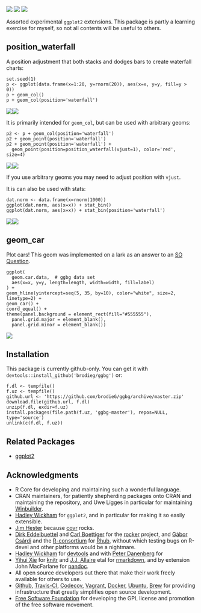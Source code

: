 <!-- README.md is generated from README.Rmd. Please edit that file -->
[![](https://travis-ci.org/brodieG/ggbg.svg?branch=master)](https://travis-ci.org/brodieG/ggbg)
[![](https://codecov.io/github/brodieG/ggbg/coverage.svg?branch=master)](https://codecov.io/github/brodieG/ggbg?branch=master)
[![](http://www.r-pkg.org/badges/version/ggbg)](https://cran.r-project.org/package=ggbg)

Assorted experimental `ggplot2` extensions. This package is partly a
learning exercise for myself, so not all contents will be useful to
others.

position\_waterfall
-------------------

A position adjustment that both stacks and dodges bars to create
waterfall charts:

    set.seed(1)
    p <- ggplot(data.frame(x=1:20, y=rnorm(20)), aes(x=x, y=y, fill=y > 0))
    p + geom_col()
    p + geom_col(position='waterfall')

![](man/figures/README-unnamed-chunk-3-1.png)![](man/figures/README-unnamed-chunk-3-2.png)

It is primarily intended for `geom_col`, but can be used with arbitrary
geoms:

    p2 <- p + geom_col(position='waterfall')
    p2 + geom_point(position='waterfall')
    p2 + geom_point(position='waterfall') +
      geom_point(position=position_waterfall(vjust=1), color='red', size=4)

![](man/figures/README-arbitrary-geom-1.png)![](man/figures/README-arbitrary-geom-2.png)

If you use arbitrary geoms you may need to adjust position with `vjust`.

It is can also be used with stats:

    dat.norm <- data.frame(x=rnorm(1000))
    ggplot(dat.norm, aes(x=x)) + stat_bin()
    ggplot(dat.norm, aes(x=x)) + stat_bin(position='waterfall')

![](man/figures/README-stat-1.png)![](man/figures/README-stat-2.png)

geom\_car
---------

Plot cars! This geom was implemented on a lark as an answer to an [SO
Question](https://stackoverflow.com/questions/22159087/is-it-possible-to-draw-diagrams-in-r/22207979#22207979).

    ggplot(
      geom.car.data,  # ggbg data set
      aes(x=x, y=y, length=length, width=width, fill=label)
    ) +
    geom_hline(yintercept=seq(5, 35, by=10), color="white", size=2, linetype=2) +
    geom_car() +
    coord_equal() +
    theme(panel.background = element_rect(fill="#555555"),
      panel.grid.major = element_blank(),
      panel.grid.minor = element_blank())

![](man/figures/README-geom-car-1.png)

Installation
------------

This package is currently github-only. You can get it with
`devtools::install_github('brodieg/ggbg')` or:

    f.dl <- tempfile()
    f.uz <- tempfile()
    github.url <- 'https://github.com/brodieG/ggbg/archive/master.zip'
    download.file(github.url, f.dl)
    unzip(f.dl, exdir=f.uz)
    install.packages(file.path(f.uz, 'ggbg-master'), repos=NULL, type='source')
    unlink(c(f.dl, f.uz))

Related Packages
----------------

-   [ggplot2](https://github.com/tidyverse/ggplot2)

Acknowledgments
---------------

-   R Core for developing and maintaining such a wonderful language.
-   CRAN maintainers, for patiently shepherding packages onto CRAN and
    maintaining the repository, and Uwe Ligges in particular for
    maintaining [Winbuilder](http://win-builder.r-project.org/).
-   [Hadley Wickham](https://github.com/hadley/) for `ggplot2`, and in
    particular for making it so easily extensible.
-   [Jim Hester](https://github.com/jimhester) because
    [covr](https://cran.r-project.org/package=covr) rocks.
-   [Dirk Eddelbuettel](https://github.com/eddelbuettel) and [Carl
    Boettiger](https://github.com/cboettig) for the
    [rocker](https://github.com/rocker-org/rocker) project, and [Gábor
    Csárdi](https://github.com/gaborcsardi) and the
    [R-consortium](https://www.r-consortium.org/) for
    [Rhub](https://github.com/r-hub), without which testing bugs on
    R-devel and other platforms would be a nightmare.
-   [Hadley Wickham](https://github.com/hadley/) for
    [devtools](https://cran.r-project.org/package=devtools) and with
    [Peter Danenberg](https://github.com/klutometis) for
-   [Yihui Xie](https://github.com/yihui) for
    [knitr](https://cran.r-project.org/package=knitr) and [J.J.
    Allaire](https://github.com/jjallaire) etal for
    [rmarkdown](https://cran.r-project.org/package=rmarkdown), and by
    extension John MacFarlane for [pandoc](http://pandoc.org/).
-   All open source developers out there that make their work freely
    available for others to use.
-   [Github](https://github.com/), [Travis-CI](https://travis-ci.org/),
    [Codecov](https://codecov.io/),
    [Vagrant](https://www.vagrantup.com/),
    [Docker](https://www.docker.com/),
    [Ubuntu](https://www.ubuntu.com/), [Brew](https://brew.sh/) for
    providing infrastructure that greatly simplifies open source
    development.
-   [Free Software Foundation](http://fsf.org/) for developing the GPL
    license and promotion of the free software movement.
